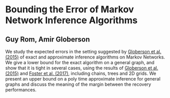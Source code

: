 # Bounding the Error of Markov Network Inference Algorithms 
## Guy Rom, Amir Globerson

We study the expected errors in the setting suggested by [Globerson et al. (2015)](http://proceedings.mlr.press/v37/globerson15.pdf)
of exact and approximate inference algorithms on Markov Networks. We give a lower bound for the exact algorithm on a general graph, and show that it is tight in several cases, using the results of [Globerson et al. (2015)](http://proceedings.mlr.press/v37/globerson15.pdf)
and [Foster et al. (2017)](https://arxiv.org/abs/1703.02728), including chains, trees and 2D grids.
We present an upper bound on a poly time approximate inference for general graphs and discuss the meaning of the margin between the recovery performances.
